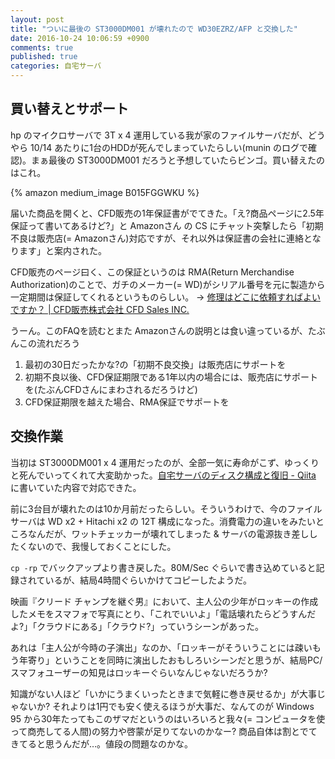 ```yaml
---
layout: post
title: "ついに最後の ST3000DM001 が壊れたので WD30EZRZ/AFP と交換した"
date: 2016-10-24 10:06:59 +0900
comments: true
published: true
categories: 自宅サーバ
---
```


## 買い替えとサポート

hp のマイクロサーバで 3T x 4 運用している我が家のファイルサーバだが、どうやら 10/14 あたりに1台のHDDが死んでしまっていたらしい(munin のログで確認)。まぁ最後の ST3000DM001 だろうと予想していたらビンゴ。買い替えたのはこれ。

{% amazon medium_image B015FGGWKU %}

届いた商品を開くと、CFD販売の1年保証書がでてきた。「え?商品ページに2.5年保証って書いてあるけど?」と Amazonさん の CS にチャット突撃したら「初期不良は販売店(= Amazonさん)対応ですが、それ以外は保証書の会社に連絡となります」と案内された。

CFD販売のページ曰く、この保証というのは RMA(Return Merchandise Authorization)のことで、ガチのメーカー(= WD)がシリアル番号を元に製造から一定期間は保証してくれるというものらしい。 → [修理はどこに依頼すればよいですか？ | CFD販売株式会社 CFD Sales INC.](http://www.cfd.co.jp/support/faq/20140828-8/)

うーん。このFAQを読むとまた Amazonさんの説明とは食い違っているが、たぶんこの流れだろう

1. 最初の30日だったかな?の「初期不良交換」は販売店にサポートを
2. 初期不良以後、CFD保証期限である1年以内の場合には、販売店にサポートを(たぶんCFDさんにまわされるだろうけど)
3. CFD保証期限を越えた場合、RMA保証でサポートを


## 交換作業

当初は ST3000DM001 x 4 運用だったのが、全部一気に寿命がこず、ゆっくりと死んでいってくれて大変助かった。[自宅サーバのディスク構成と復旧 - Qiita](http://qiita.com/PharaohKJ/items/2741b681cf3bc8c2c5a0) に書いていた内容で対応できた。

前に3台目が壊れたのは10か月前だったらしい。そういうわけで、今のファイルサーバは WD x2 + Hitachi x2 の 12T 構成になった。消費電力の違いをみたいところなんだが、ワットチェッカーが壊れてしまった & サーバの電源抜き差ししたくないので、我慢しておくことにした。

`cp -rp` でバックアップより書き戻した。80M/Sec ぐらいで書き込めていると記録されているが、結局4時間ぐらいかけてコピーしたようだ。

映画『クリード チャンプを継ぐ男』において、主人公の少年がロッキーの作成したメモをスマフォで写真にとり、「これでいいよ」「電話壊れたらどうすんだよ?」「クラウドにある」「クラウド?」っていうシーンがあった。

あれは「主人公が今時の子演出」なのか、「ロッキーがそういうことには疎いもう年寄り」ということを同時に演出したおもしろいシーンだと思うが、結局PC/スマフォユーザーの知見はロッキーぐらいなんじゃないだろうか? 

知識がない人ほど「いかにうまくいったときまで気軽に巻き戻せるか」が大事じゃないか? それよりは1円でも安く使えるほうが大事だ、なんてのが Windows 95 から30年たってもこのザマだというのはいろいろと我々(= コンピュータを使って商売してる人間)の努力や啓蒙が足りてないのかなー? 商品自体は割とでてきてると思うんだが…。値段の問題なのかな。
